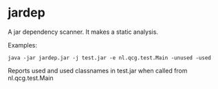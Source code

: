 # jardep

A jar dependency scanner.
It makes a static analysis.

Examples:

    java -jar jardep.jar -j test.jar -e nl.qcg.test.Main -unused -used

Reports used and used classnames in test.jar when called from nl.qcg.test.Main




